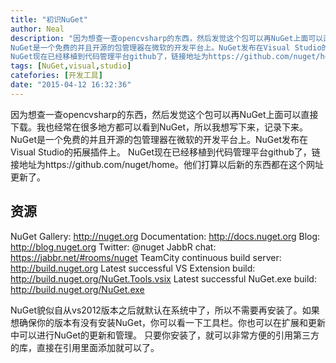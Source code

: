 ```yaml
---
title: "初识NuGet"
author: Neal
description: "因为想查一查opencvsharp的东西，然后发觉这个包可以再NuGet上面可以直接下载。我也经常在很多地方都可以看到NuGet，所以我想写下来，记录下来。 
NuGet是一个免费的并且开源的包管理器在微软的开发平台上。NuGet发布在Visual Studio的拓展插件上。 
NuGet现在已经移植到代码管理平台github了，链接地址为https://github.com/nuget/home。"
tags: [NuGet,visual,studio]
catefories: [开发工具]
date: "2015-04-12 16:32:36"
---
```

因为想查一查opencvsharp的东西，然后发觉这个包可以再NuGet上面可以直接下载。我也经常在很多地方都可以看到NuGet，所以我想写下来，记录下来。
NuGet是一个免费的并且开源的包管理器在微软的开发平台上。NuGet发布在Visual Studio的拓展插件上。
NuGet现在已经移植到代码管理平台github了，链接地址为https://github.com/nuget/home。他们打算以后新的东西都在这个网址更新了。
## 资源 ##
NuGet Gallery: http://nuget.org
Documentation: http://docs.nuget.org
Blog: http://blog.nuget.org
Twitter: @nuget
JabbR chat: https://jabbr.net/#rooms/nuget
TeamCity continuous build server: http://build.nuget.org
Latest successful VS Extension build: http://build.nuget.org/NuGet.Tools.vsix
Latest successful NuGet.exe build: http://build.nuget.org/NuGet.exe

NuGet貌似自从vs2012版本之后就默认在系统中了，所以不需要再安装了。如果想确保你的版本有没有安装NuGet，你可以看一下工具栏。你也可以在扩展和更新中可以进行NuGet的更新和管理。
只要你安装了，就可以非常方便的引用第三方的库，直接在引用里面添加就可以了。